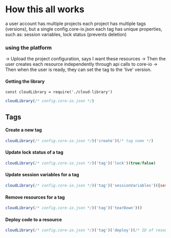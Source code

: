 # How this all works

a user account has multiple projects
each project has multiple tags (versions), but a single config.core-io.json
each tag has unique properties, such as: session variables, lock status (prevents deletion)

### using the platform
-> Upload the project configuration, says I want these resources
-> Then the user creates each resource independently through api calls to core-io
-> Then when the user is ready, they can set the tag to the 'live' version.

#### Getting the library
`const cloudLibrary = require('./cloud-library')`

```JavaScript
cloudLibrary(/* config.core-io.json */)
```

## Tags

#### Create a new tag
```JavaScript
cloudLibrary(/* config.core-io.json */)('create')(/* tag name */)
```

#### Update lock status of a tag
```JavaScript
cloudLibrary(/* config.core-io.json */)('tag')('lock')(true/false)
```

#### Update session variables for a tag
```JavaScript
cloudLibrary(/* config.core-io.json */)('tag')('sessionVariables')({sessionVarOne: 'some value'})
```

#### Remove resources for a tag
```JavaScript
cloudLibrary(/* config.core-io.json */)('tag')('tearDown')()
```

#### Deploy code to a resource
```JavaScript
cloudLibrary(/* config.core-io.json */)('tag')('deploy')(/* ID of resource in config to deploy */)
```